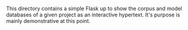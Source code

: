 
This directory contains a simple Flask up to show the corpus and model databases of a given project as an interactive hypertext. It's purpose is mainly demonstrative at this point.
